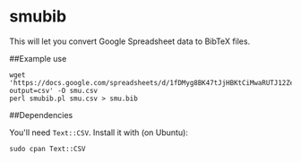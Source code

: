 # smubib

This will let you convert Google Spreadsheet data to BibTeX files.

##Example use

	wget 'https://docs.google.com/spreadsheets/d/1fDMyg8BK47tJjHBKtCiMwaRUTJ12ZeCZqAZqYSNxdaE/pub?output=csv' -O smu.csv
	perl smubib.pl smu.csv > smu.bib 

##Dependencies

You'll need `Text::CSV`. Install it with (on Ubuntu): 

	sudo cpan Text::CSV


